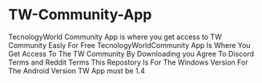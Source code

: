 # TW-Community-App
TecnologyWorld Community App is where you get access to TW Community Easly For Free
TecnologyWorldCommunity App Is Where You Get Access To The TW  Community 
By Downloading you Agree To Discord Terms and Reddit Terms 
This Repostory Is For The Windows Version For The Android Version TW App must be 1.4
